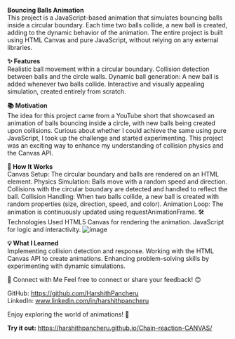 **Bouncing Balls Animation**<br>
This project is a JavaScript-based animation that simulates bouncing balls inside a circular boundary. Each time two balls collide, a new ball is created, adding to the dynamic behavior of the animation. The entire project is built using HTML Canvas and pure JavaScript, without relying on any external libraries.

**✨ Features**<br>
Realistic ball movement within a circular boundary.
Collision detection between balls and the circle walls.
Dynamic ball generation: A new ball is added whenever two balls collide.
Interactive and visually appealing simulation, created entirely from scratch.

**📚 Motivation**<br>
The idea for this project came from a YouTube short that showcased an animation of balls bouncing inside a circle, with new balls being created upon collisions. Curious about whether I could achieve the same using pure JavaScript, I took up the challenge and started experimenting. This project was an exciting way to enhance my understanding of collision physics and the Canvas API.

**🚀 How It Works**<br>
Canvas Setup: The circular boundary and balls are rendered on an HTML <canvas> element.
Physics Simulation:
Balls move with a random speed and direction.
Collisions with the circular boundary are detected and handled to reflect the ball.
Collision Handling:
When two balls collide, a new ball is created with random properties (size, direction, speed, and color).
Animation Loop: The animation is continuously updated using requestAnimationFrame.
🛠️ Technologies Used
HTML5 Canvas for rendering the animation.
JavaScript for logic and interactivity.
![image](https://github.com/user-attachments/assets/fbbe3b6f-bfdf-4fbd-ad0a-4283bbc9f3d9)


**💡 What I Learned**<br>
Implementing collision detection and response.
Working with the HTML Canvas API to create animations.
Enhancing problem-solving skills by experimenting with dynamic simulations.

🔗 Connect with Me
Feel free to connect or share your feedback! 😊

GitHub: https://github.com/HarshithPancheru<br>
LinkedIn: www.linkedin.com/in/harshithpancheru<br>

Enjoy exploring the world of animations! 🚀

**Try it out:** https://harshithpancheru.github.io/Chain-reaction-CANVAS/
